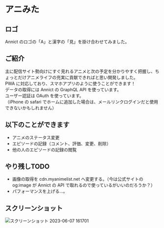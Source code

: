 # アニみた

## ロゴ
Annict のロゴの「A」と漢字の「見」を掛け合わせてみました。

## ご紹介
主に配信サイト勢向けにすぐ見れるアニメと次の予定を分かりやすく把握し、ちょっとだけアニメライフの充実に貢献できればと思い開発しました。  
PWA に対応しており、スマホアプリのように使うことができます！  
データの取得には Annict の GraphQL API を使っています。  
ユーザー認証は OAuth を使っています。  
（iPhone の safari でホームに追加した場合は、メールリンクログインだと使用できないかもしれません）

## 以下のことができます
- アニメのステータス変更
- エピソードの記録（コメント、評価、変更、削除）
- 他の人のエピソードの記録の閲覧

## やり残しTODO
- 画像の取得を cdn.myanimelist.net へ変更する。（今は公式サイトの og:image が Annict の API で取れるので使っているがいいのだろうか？）
- パフォーマンスを上げる…。

## スクリーンショット
![スクリーンショット 2023-06-07 161701](https://github.com/mhkkr/animita/assets/5414631/4e3546fc-6b99-4e3b-ab83-5c70d1a89a70)

